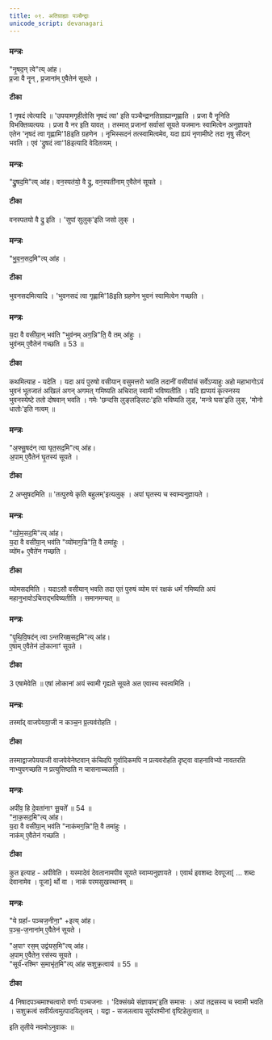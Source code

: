 ```yaml
---
title: ०९. अतिग्राह्याः पञ्चैन्द्राः
unicode_script: devanagari
---
```


### मन्त्रः
"नृ॒षद॒न् त्वे"त्य् आ॑ह।  
प्र॒जा वै नॄन् , प्र॒जाना॑म् ए॒वैतेन॑ सूयते ।  
####  टीका
1 नृषदं त्वेत्यादि ॥ 'उपयामगृहीतोसि नृषदं त्वा' इति पञ्चैन्द्रानतिग्राह्यान्गृह्णाति । प्रजा वै नॄनिति विभक्तिव्यत्ययः । प्रजा वै नर इति यावत् । तस्मात् प्रजानां सर्वासां सूयते यजमानः स्वामित्वेन अनुज्ञायते एतेन 'नृषदं त्वा गृह्णामि'18इति ग्रहणेन । नृभिस्सदनं तत्स्वामित्वमेव, यदा ह्ययं नृणामीष्टे तदा नृषु सीदन् भवति । एवं 'द्रुषदं त्वा'18इत्यादि वेदितव्यम् ।
### मन्त्रः
"द्रु॒षद॒मि"त्य् आ॑ह।
वन॒स्पत॑यो॒ वै द्रु, वन॒स्पती॑नाम् ए॒वैतेन॑ सूयते ।  
####  टीका
वनस्पतयो वै द्रु इति । 'सुपां सुलुक्'इति जसो लुक् ।
### मन्त्रः
"भु॒व॒न॒सद॒मि"त्य् आ॑ह ।
####  टीका
भुवनसदमित्यादि । 'भुवनसदं त्वा गृह्णामि'18इति ग्रहणेन भुवनं स्वामित्वेन गच्छति ।
### मन्त्रः
य॒दा वै वसी॑या॒न् भव॑ति  "भुव॑नम् अग॒न्नि"ति॒ वै तम् आ॑हुः ।  
भुव॑नम् ए॒वैतेन॑ गच्छति ॥ 53 ॥  
####  टीका
कथमित्याह - यदेति । यदा अयं पुरुषो वसीयान् वसुमत्तरो भवति तदानीं वसीयांसं सर्वेऽप्याहुः अहो महाभागोऽयं भुवनं भूतजातं अखिलं अगन् अगमत् गमिष्यति अचिरात् स्वामी भविष्यतीति । यदि ह्यप्ययं कृत्स्नस्य भुवनस्येष्टे ततो दोषवान् भवति । गमेः 'छन्दसि लुङ्लङ्लिटः'इति भविष्यति लुङ्, 'मन्त्रे घस'इति लुक्, 'मोनो धातोः'इति नत्वम् ॥
### मन्त्रः
"अ॒फ्सु॒षद॑न् त्वा घृत॒सद॒मि"त्य् आ॑ह।  
अ॒पाम् ए॒वैतेन॑ घृ॒तस्य॑ सूयते ।  
####  टीका

2 अप्सुषदमिति ॥ 'तत्पुरुषे कृति बहुलम्'इत्यलुक् । अपां घृतस्य च स्वाम्यनुज्ञायते ।
### मन्त्रः
"व्यो॒म॒सद॒मि"त्य् आ॑ह।  
य॒दा वै वसी॑या॒न् भव॑ति  "व्यो॑माग॒न्नि"ति॒ वै तमा॑हुः ।  
व्यो॑म+ ए॒वैते॑न गच्छति ।  
####  टीका

व्योमसदमिति । यदाऽसौ वसीयान् भवति तदा एतं पुरुषं व्योम परं रक्षकं धर्मं गमिष्यति अयं महानुभावोऽचिराद्भविष्यतीति । समानमन्यत् ॥
### मन्त्रः
"पृ॒थि॒वि॒षद॑न् त्वा ऽन्तरिख्ष॒सद॒मि"त्य् आ॑ह।  
ए॒षाम् ए॒वैतेन॑ लो॒कानाꣳ॑ सूयते ।  
####  टीका

3 एषामेवेति ॥ एषां लोकानां अयं स्वामी गृह्यते सूयते अत एवास्य स्वत्वमिति ।
### मन्त्रः
तस्मा᳚द् वाजपेयया॒जी न कञ्च॒न प्र॒त्यव॑रोहति ।  

####  टीका
तस्माद्वाजपेययाजी वाजपेयेनेष्टवान् कंचिदपि गुर्वादिकमपि न प्रत्यवरोहति दृष्ट्वा वाहनाविभ्यो नावतरति नाभ्युपगच्छति न प्रत्युत्तिष्ठति न चासनाच्चलति ।

### मन्त्रः

अपी॑व॒ हि दे॒वता॑नाꣳ सू॒यते᳚ ॥ 54 ॥  
"ना॒क॒सद॒मि"त्य् आ॑ह।  
य॒दा वै वसी॑या॒न् भव॑ति  "नाक॑मग॒न्नि"ति॒ वै तमा॑हुः ।  
नाक॑म्  ए॒वैतेन॑ गच्छति ।  
####  टीका
कुत इत्याह - अपीवेति । यस्मादेवं देवतानामपीव सूयते स्वाम्यनुज्ञायते । एवार्थ इवशब्दः देवपूजा[ ... शब्दः देवानामेव । पूजा] र्थो वा । नाकं परमसुखस्थानम् ॥
### मन्त्रः

"ये ग्रहा᳚ᳶ पञ्चज॒नीना॒" +इत्य् आ॑ह।  
प॒ञ्च॒-ज॒नाना॑म् ए॒वैतेन॑ सूयते ।  

"अ॒पाꣳ रस॒म् उद्व॑यस॒मि"त्य् आ॑ह।  
अ॒पाम् ए॒वैतेन॒ रस॑स्य सूयते ।  
"सूर्य॑-रश्मिꣳ स॒माभृ॑त॒मि"त्य् आ॑ह सशुक्र॒त्वाय॑ ॥ 55 ॥  
####  टीका

4 निषादपञ्चमाश्चत्वारो वर्णाः पञ्चजनाः । 'दिक्संख्ये संज्ञायाम्'इति समासः । अपां तद्रसस्य च स्वामी भवति । सशुक्रत्वं सवीर्यत्वमुत्पादयितृत्वम् । यद्वा - सजलत्वाय सूर्यरश्मीनां वृष्टिहेतुत्वात् ॥

इति तृतीये नवमोऽनुवाकः ॥  
